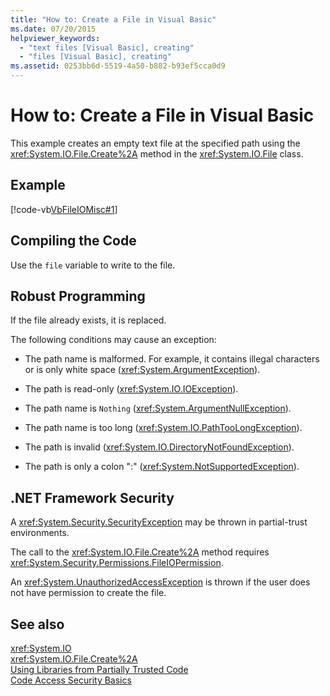 ```yaml
---
title: "How to: Create a File in Visual Basic"
ms.date: 07/20/2015
helpviewer_keywords: 
  - "text files [Visual Basic], creating"
  - "files [Visual Basic], creating"
ms.assetid: 0253bb6d-5519-4a50-b882-b93ef5cca0d9
---
```

# How to: Create a File in Visual Basic
This example creates an empty text file at the specified path using the <xref:System.IO.File.Create%2A> method in the <xref:System.IO.File> class.  
  
## Example  
 [!code-vb[VbFileIOMisc#1](../../../../visual-basic/developing-apps/programming/drives-directories-files/codesnippet/VisualBasic/how-to-create-a-file_1.vb)]  
  
## Compiling the Code  
 Use the `file` variable to write to the file.  
  
## Robust Programming  
 If the file already exists, it is replaced.  
  
 The following conditions may cause an exception:  
  
-   The path name is malformed. For example, it contains illegal characters or is only white space (<xref:System.ArgumentException>).  
  
-   The path is read-only (<xref:System.IO.IOException>).  
  
-   The path name is `Nothing` (<xref:System.ArgumentNullException>).  
  
-   The path name is too long (<xref:System.IO.PathTooLongException>).  
  
-   The path is invalid (<xref:System.IO.DirectoryNotFoundException>).  
  
-   The path is only a colon ":" (<xref:System.NotSupportedException>).  
  
## .NET Framework Security  
 A <xref:System.Security.SecurityException> may be thrown in partial-trust environments.  
  
 The call to the <xref:System.IO.File.Create%2A> method requires <xref:System.Security.Permissions.FileIOPermission>.  
  
 An <xref:System.UnauthorizedAccessException> is thrown if the user does not have permission to create the file.  
  
## See also
 <xref:System.IO>  
 <xref:System.IO.File.Create%2A>  
 [Using Libraries from Partially Trusted Code](../../../../framework/misc/using-libraries-from-partially-trusted-code.md)  
 [Code Access Security Basics](../../../../framework/misc/code-access-security-basics.md)
